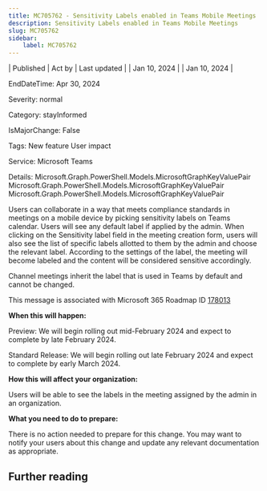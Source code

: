 ```yaml
---
title: MC705762 - Sensitivity Labels enabled in Teams Mobile Meetings
description: Sensitivity Labels enabled in Teams Mobile Meetings
slug: MC705762
sidebar:
    label: MC705762
---
```



| Published | Act by | Last updated |
| Jan 10, 2024 |  | Jan 10, 2024 |

EndDateTime: Apr 30, 2024

Severity: normal

Category: stayInformed

IsMajorChange: False

Tags: New feature User impact

Service: Microsoft Teams

Details: Microsoft.Graph.PowerShell.Models.MicrosoftGraphKeyValuePair Microsoft.Graph.PowerShell.Models.MicrosoftGraphKeyValuePair Microsoft.Graph.PowerShell.Models.MicrosoftGraphKeyValuePair

<p>Users can collaborate in a way that meets compliance standards in meetings on a mobile device by picking sensitivity labels on Teams calendar. Users will see any default label if applied by the admin. When clicking on the Sensitivity label field in the meeting creation form, users will also see the list of specific labels allotted to them by the admin and choose the relevant label. According to the settings of the label, the meeting will become labeled and the content will be considered sensitive accordingly.</p><p>Channel meetings inherit the label that is used in Teams by default and cannot be changed.&nbsp;</p>
<p>This message is associated with Microsoft 365 Roadmap ID <a href="https://www.microsoft.com/microsoft-365/roadmap?filters=&amp;searchterms=178013" target="_blank">178013</a></p>
<p><b>When this will happen:</b></p><p>Preview: We will begin rolling out mid-February 2024 and expect to complete by late February 2024.</p><p>Standard Release: We will begin rolling out late February 2024 and expect to complete by early March 2024.</p>

<p><b>How this will affect your organization:</b></p>

<p>Users will be able to see the labels in the meeting assigned by the admin in an organization.&nbsp;</p>
<p><b>What you need to do to prepare:</b></p>
<p>There is no action needed to prepare for this change. You may want to notify your users about this change and update any relevant documentation as appropriate.</p>

## Further reading

